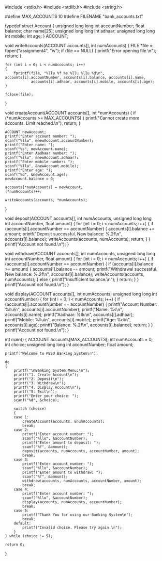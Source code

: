 #include <stdio.h>
#include <stdlib.h>
#include <string.h>

#define MAX_ACCOUNTS 10
#define FILENAME "bank_accounts.txt"

typedef struct Account
{
    unsigned long long int accountNumber;
    float balance;
    char name[25];
    unsigned long long int adhaar;
    unsigned long long int mobile;
    int age;
} ACCOUNT;

void writeAccounts(ACCOUNT accounts[], int numAccounts)
{
    FILE *file = fopen("assignment4", "w");
    if (file == NULL)
    {
        printf("Error opening file.\n");
        return;
    }

    for (int i = 0; i < numAccounts; i++)
    {
        fprintf(file, "%llu %f %s %llu %llu %d\n", accounts[i].accountNumber, accounts[i].balance, accounts[i].name,
                accounts[i].adhaar, accounts[i].mobile, accounts[i].age);
    }

    fclose(file);
}

void createAccount(ACCOUNT accounts[], int *numAccounts)
{
    if (*numAccounts >= MAX_ACCOUNTS)
    {
        printf("Cannot create more accounts. Limit reached.\n");
        return;
    }

    ACCOUNT newAccount;
    printf("Enter account number: ");
    scanf("%llu", &newAccount.accountNumber);
    printf("Enter name: ");
    scanf("%s", newAccount.name);
    printf("Enter Aadhaar number: ");
    scanf("%llu", &newAccount.adhaar);
    printf("Enter mobile number: ");
    scanf("%llu", &newAccount.mobile);
    printf("Enter age: ");
    scanf("%d", &newAccount.age);
    newAccount.balance = 0;

    accounts[*numAccounts] = newAccount;
    (*numAccounts)++;

    writeAccounts(accounts, *numAccounts);
}

void deposit(ACCOUNT accounts[], int numAccounts, unsigned long long int accountNumber, float amount)
{
    for (int i = 0; i < numAccounts; i++)
    {
        if (accounts[i].accountNumber == accountNumber)
        {
            accounts[i].balance += amount;
            printf("Deposit successful. New balance: %.2f\n", accounts[i].balance);
            writeAccounts(accounts, numAccounts);
            return;
        }
    }
    printf("Account not found.\n");
}

void withdraw(ACCOUNT accounts[], int numAccounts, unsigned long long int accountNumber, float amount)
{
    for (int i = 0; i < numAccounts; i++)
    {
        if (accounts[i].accountNumber == accountNumber)
        {
            if (accounts[i].balance >= amount)
            {
                accounts[i].balance -= amount;
                printf("Withdrawal successful. New balance: %.2f\n", accounts[i].balance);
                writeAccounts(accounts, numAccounts);
            }
            else
            {
                printf("Insufficient balance.\n");
            }
            return;
        }
    }
    printf("Account not found.\n");
}

void display(ACCOUNT accounts[], int numAccounts, unsigned long long int accountNumber)
{
    for (int i = 0; i < numAccounts; i++)
    {
        if (accounts[i].accountNumber == accountNumber)
        {
            printf("Account Number: %llu\n", accounts[i].accountNumber);
            printf("Name: %s\n", accounts[i].name);
            printf("Aadhaar: %llu\n", accounts[i].adhaar);
            printf("Mobile: %llu\n", accounts[i].mobile);
            printf("Age: %d\n", accounts[i].age);
            printf("Balance: %.2f\n", accounts[i].balance);
            return;
        }
    }
    printf("Account not found.\n");
}

int main()
{
    ACCOUNT accounts[MAX_ACCOUNTS];
    int numAccounts = 0;
    int choice;
    unsigned long long int accountNumber;
    float amount;

    printf("Welcome to PESU Banking System\n");

    do
    {
        printf("\nBanking System Menu:\n");
        printf("1. Create Account\n");
        printf("2. Deposit\n");
        printf("3. Withdraw\n");
        printf("4. Display Account\n");
        printf("5. Exit\n");
        printf("Enter your choice: ");
        scanf("%d", &choice);

        switch (choice)
        {
        case 1:
            createAccount(accounts, &numAccounts);
            break;
        case 2:
            printf("Enter account number: ");
            scanf("%llu", &accountNumber);
            printf("Enter amount to deposit: ");
            scanf("%f", &amount);
            deposit(accounts, numAccounts, accountNumber, amount);
            break;
        case 3:
            printf("Enter account number: ");
            scanf("%llu", &accountNumber);
            printf("Enter amount to withdraw: ");
            scanf("%f", &amount);
            withdraw(accounts, numAccounts, accountNumber, amount);
            break;
        case 4:
            printf("Enter account number: ");
            scanf("%llu", &accountNumber);
            display(accounts, numAccounts, accountNumber);
            break;
        case 5:
            printf("Thank You for using our Banking System\n");
            break;
        default:
            printf("Invalid choice. Please try again.\n");
        }
    } while (choice != 5);

    return 0;
}
